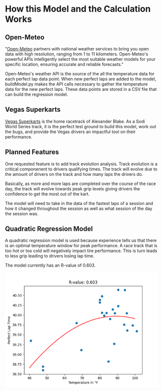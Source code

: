 # How this Model and the Calculation Works

## Open-Meteo

"[Open-Meteo](https://open-meteo.com) partners with national weather services to bring you open data with high resolution, ranging from 1 to 11 kilometers. Open-Meteo's powerful APIs intelligently select the most suitable weather models for your specific location, ensuring accurate and reliable forecasts."

Open-Meteo's weather API is the source of the all the temperature data for each perfect lap data point. When new perfect laps are added to the model, buildModel.py makes the API calls necessary to gather the temperature data for the new perfect laps. These data points are stored in a CSV file that can build the regression model.

## Vegas Superkarts
[Vegas Superkarts](https://vegassuperkarts.com) is the home racetrack of Alexander Blake. As a Sodi World Series track, it is the perfect test ground to build this model, work out the bugs, and provide the Vegas drivers an impactful tool on their performance.

## Planned Features
One requested feature is to add track evolution analysis. Track evolution is a critical componenent to drivers qualifying times. The track will evolve due to the amount of drivers on the track and how many laps the drivers do.

Basically, as more and more laps are completed over the course of the race day, the track will evolve towards peak grip levels giving drivers the confidence to get the most out of the kart.

The model will need to take in the data of the fastest laps of a session and how it changed throughout the session as well as what session of the day the session was.

## Quadratic Regression Model
A quadratic regression model is used because experience tells us that there is an optimal temperature window for peak performance. A race track that is too hot or too cold will negatively impact tire performance. This is turn leads to less grip leading to drivers losing lap time.

The model currently has an R-value of 0.603.

![Regression Plot](./client/src/Figure_1.png)